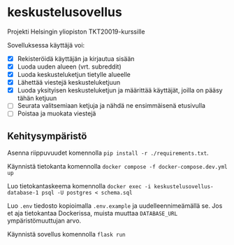 # keskustelusovellus
Projekti Helsingin yliopiston TKT20019-kurssille

Sovelluksessa käyttäjä voi:
- [X] Rekisteröidä käyttäjän ja kirjautua sisään
- [X] Luoda uuden alueen (vrt. subreddit)
- [X] Luoda keskusteluketjun tietylle alueelle
- [X] Lähettää viestejä keskusteluketjuun
- [X] Luoda yksityisen keskusteluketjun ja määrittää käyttäjät, joilla on pääsy tähän ketjuun
- [ ] Seurata valitsemiaan ketjuja ja nähdä ne ensimmäisenä etusivulla
- [ ] Poistaa ja muokata viestejä

## Kehitysympäristö

Asenna riippuvuudet komennolla `pip install -r ./requirements.txt`.

Käynnistä tietokanta komennolla `docker compose -f docker-compose.dev.yml up`

Luo tietokantaskeema komennolla `docker exec -i keskustelusovellus-database-1 psql -U postgres < schema.sql`

Luo `.env` tiedosto kopioimalla `.env.example` ja uudelleennimeämällä se. Jos et aja tietokantaa Dockerissa, muista muuttaa `DATABASE_URL` ympäristömuuttujan arvo.

Käynnistä sovellus komennolla `flask run`